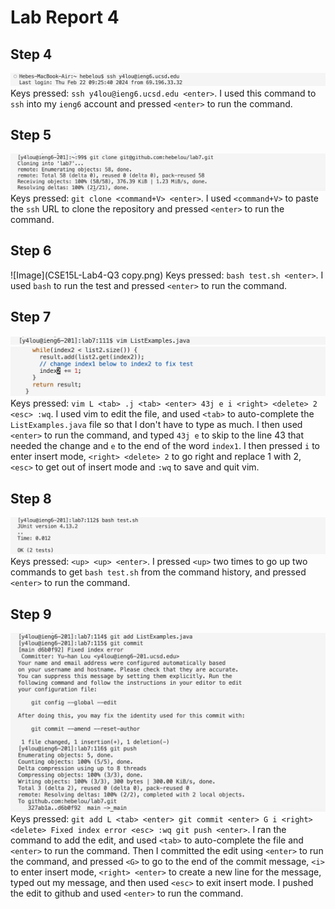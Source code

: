 # Lab Report 4
## Step 4
![Image](CSE15L-Lab4-Q1.png) Keys pressed: `ssh y4lou@ieng6.ucsd.edu <enter>`. I used this command to `ssh` into my `ieng6` account and pressed `<enter>` to run the command.
## Step 5
![Image](CSE15L-Lab4-Q2.png) Keys pressed: `git clone <command+V> <enter>`. I used `<command+V>` to paste the `ssh` URL to clone the repository and pressed `<enter>` to run the command. 
## Step 6
![Image](CSE15L-Lab4-Q3 copy.png) Keys pressed: `bash test.sh <enter>`. I used `bash` to run the test and pressed `<enter>` to run the command.
## Step 7
![Image](CSE15L-Lab4-Q4.1.png) ![Image](CSE15L-Lab4-Q4.2.png) Keys pressed: `vim L <tab> .j <tab> <enter> 43j e i <right> <delete> 2 <esc> :wq`. I used vim to edit the file, and used `<tab>` to auto-complete the `ListExamples.java` file so that I don't have to type as much. I then used `<enter>` to run the command, and typed `43j e` to skip to the line 43 that needed the change and `e` to the end of the word `index1`. I then pressed `i` to enter insert mode, `<right> <delete> 2` to go right and replace 1 with 2, `<esc>` to get out of insert mode and `:wq` to save and quit vim. 
## Step 8
![Image](CSE15L-Lab4-Q5.png) Keys pressed: `<up> <up> <enter>`. I pressed `<up>` two times to go up two commands to get `bash test.sh` from the command history, and pressed `<enter>` to run the command. 
## Step 9
![Image](CSE15L-Lab4-Q6.png) Keys pressed: `git add L <tab> <enter> git commit <enter> G i <right> <delete> Fixed index error <esc> :wq git push <enter>`. I ran the command to add the edit, and used `<tab>` to auto-complete the file and `<enter>` to run the command. Then I committed the edit using `<enter>` to run the command, and pressed `<G>` to go to the end of the commit message, `<i>` to enter insert mode, `<right> <enter>` to create a new line for the message, typed out my message, and then used `<esc>`  to exit insert mode. I pushed the edit to github and used `<enter>` to run the command. 
